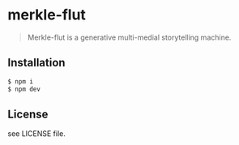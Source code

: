 # merkle-flut

> Merkle-flut is a generative multi-medial storytelling machine.

## Installation

```bash
$ npm i
$ npm dev
```

## License

see LICENSE file.
